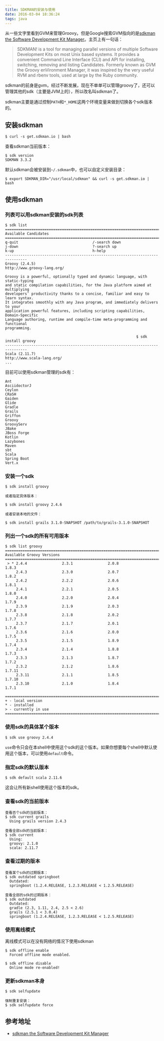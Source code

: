 ```yaml
---
title: SDKMAN的安装与使用
date: 2016-03-04 18:36:24
tags: java
---
```


从一些文字里看到GVM来管理Groovy。但是Google搜索GVM指向的是[sdkman the Software Development Kit Manager](http://sdkman.io/index.html)。主页上有一句话：

> SDKMAN! is a tool for managing parallel versions of multiple Software Development Kits on most Unix based systems. It provides a convenient Command Line Interface (CLI) and API for installing, switching, removing and listing Candidates. Formerly known as GVM the Groovy enVironment Manager, it was inspired by the very useful RVM and rbenv tools, used at large by the Ruby community.

sdkman的前身是gvm，经过不断发展，现在不单单可以管理groovy了，还可以管理其他的sdk（主要是JVM上的），所以改名叫sdkman了。

sdkman主要是通过控制`PATH`和`*_HOME`这两个环境变量来做到切换各个sdk版本的。

## 安装sdkman

    $ curl -s get.sdkman.io | bash

查看sdkman当前版本：

    $ sdk version
    SDKMAN 3.3.2

默认sdkman会被安装到`~/.sdkman`中，也可以自定义安装目录：

    $ export SDKMAN_DIR="/usr/local/sdkman" && curl -s get.sdkman.io | bash

## 使用sdkman
### 列表可以用sdkman安装的sdk列表

```
$ sdk list
================================================================================
Available Candidates
================================================================================
q-quit                                  /-search down
j-down                                  ?-search up
k-up                                    h-help
--------------------------------------------------------------------------------
Groovy (2.4.5)                                       http://www.groovy-lang.org/

Groovy is a powerful, optionally typed and dynamic language, with static-typing
and static compilation capabilities, for the Java platform aimed at multiplying
developers’ productivity thanks to a concise, familiar and easy to learn syntax.
It integrates smoothly with any Java program, and immediately delivers to your
application powerful features, including scripting capabilities, Domain-Specific
Language authoring, runtime and compile-time meta-programming and functional
programming.

                                                            $ sdk install groovy
--------------------------------------------------------------------------------
Scala (2.11.7)                                        http://www.scala-lang.org/
...
```


目前可以使用sdkman管理的sdk有：

```
Ant
AsciidoctorJ
Ceylon
CRaSH
Gaiden
Glide
Gradle
Grails
Griffon
Groovy
GroovyServ
JBake
JBoss Forge
Kotlin
Lazybones
Maven
sbt
Scala
Spring Boot
Vert.x
```

### 安装一个sdk

    $ sdk install groovy
    
    或者指定具体版本：
    
    $ sdk install groovy 2.4.6
    
    或者安装本地的文件：
    
    $ sdk install grails 3.1.0-SNAPSHOT /path/to/grails-3.1.0-SNAPSHOT


### 列出一个sdk的所有可用版本

```
$ sdk list groovy 
===============================================================================
Available Groovy Versions
===============================================================================
 > * 2.4.4                2.3.1                2.0.8                1.8.3
     2.4.3                2.3.0                2.0.7                1.8.2
     2.4.2                2.2.2                2.0.6                1.8.1
     2.4.1                2.2.1                2.0.5                1.8.0
     2.4.0                2.2.0                2.0.4                1.7.9
     2.3.9                2.1.9                2.0.3                1.7.8
     2.3.8                2.1.8                2.0.2                1.7.7
     2.3.7                2.1.7                2.0.1                1.7.6
     2.3.6                2.1.6                2.0.0                1.7.5
     2.3.5                2.1.5                1.8.9                1.7.4
     2.3.4                2.1.4                1.8.8                1.7.3
     2.3.3                2.1.3                1.8.7                1.7.2
     2.3.2                2.1.2                1.8.6                1.7.11
     2.3.11               2.1.1                1.8.5                1.7.10
     2.3.10               2.1.0                1.8.4                1.7.1

===============================================================================
+ - local version
* - installed
> - currently in use
===============================================================================
```

### 使用sdk的具体某个版本

    $ sdk use groovy 2.4.4

`use`命令只会在本shell中使用这个sdk的这个版本。如果你想要每个shell中默认使用这个版本，可以使用`default`命令。

### 指定sdk的默认版本

    $ sdk default scala 2.11.6

这会让所有新shell使用这个版本的sdk。

### 查看sdk的当前版本

```
查看否个sdk的当前版本：
$ sdk current grails
  Using grails version 2.4.3

查看全部sdk的当前版本：
$ sdk current
  Using:
  groovy: 2.1.0
  scala: 2.11.7
```

### 查看过期的版本

```
查看某个sdk的过期版本：
$ sdk outdated springboot
  Outdated:
  springboot (1.2.4.RELEASE, 1.2.3.RELEASE < 1.2.5.RELEASE)

查看全部的sdk的过期版本：
$ sdk outdated
  Outdated:
  gradle (2.3, 1.11, 2.4, 2.5 < 2.6)
  grails (2.5.1 < 3.0.4)
  springboot (1.2.4.RELEASE, 1.2.3.RELEASE < 1.2.5.RELEASE)
```

### 使用离线模式
离线模式可以在没有网络的情况下使用sdkman

```
$ sdk offline enable
  Forced offline mode enabled.

$ sdk offline disable
  Online mode re-enabled!
```

### 更新sdkman本身

```
$ sdk selfupdate

强制重复安装：
$ sdk selfupdate force
```

## 参考地址
- [sdkman the Software Development Kit Manager](http://sdkman.io/index.html)